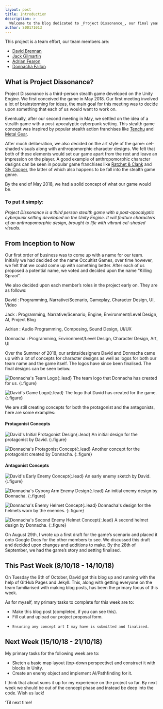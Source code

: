```yaml
---
layout: post
title: Introduction
description: >
  Welcome to the blog dedicated to _Project Dissonance_, our final year project for our course (BSc. in Computing in Games Development).
author: S00171013
---
```


This project is a team effort, our team members are:

- [David Brennan](/david/)
- [Jack Gilmartin](/jack/)
- [Adrian Fearon](/adrian/)
- [Donnacha Fallon](/donnacha/)

## What is Project Dissonance?

Project Dissonance is a third-person stealth game developed on the Unity Engine. We first conceived the game in May 2018. Our first meeting involved a lot of brainstorming for ideas, the main goal for this meeting was to decide upon something that each of us would want to work on.

Eventually, after our second meeting in May, we settled on the idea of a stealth game with a post-apocalyptic cyberpunk setting. This stealth game concept was inspired by popular stealth action franchises like [Tenchu](https://en.wikipedia.org/wiki/Tenchu) and [Metal Gear](https://en.wikipedia.org/wiki/Metal_Gear). 

After much deliberation, we also decided on the art style of the game: cel-shaded visuals along with anthropomorphic character designs. We felt that both of these elements would set our game apart from the rest and leave an impression on the player. A good example of anthropomorphic character designs can be seen in popular game franchises like [Ratchet & Clank](https://en.wikipedia.org/wiki/Ratchet_%26_Clank) and [Sly Cooper](https://en.wikipedia.org/wiki/Sly_Cooper), the latter of which also happens to be fall into the stealth game genre.

By the end of May 2018, we had a solid concept of what our game would be. 

### **To put it simply:**

_Project Dissonance is a third person stealth game with a post-apocalyptic cyberpunk setting developed on the Unity Engine. It will feature characters of an anthropomorphic design, brought to life with vibrant cel-shaded visuals._

## From Inception to Now

Our first order of business was to come up with a name for our team. Initially we had decided on the name Occultist Games, over time however, we felt that we could come up with something better. After each of us proposed a potential name, we voted and decided upon the name “Killing Spraoi”.

We also decided upon each member’s roles in the project early on. They are as follows:

David
: Programming, Narrative/Scenario, Gameplay, Character Design, UI, Video

Jack
: Programming, Narrative/Scenario, Engine, Environment/Level Design, AI, Project Blog

Adrian
: Audio Programming, Composing, Sound Design, UI/UX

Donnacha
: Programming, Environment/Level Design, Character Design, Art, UI


Over the Summer of 2018, our artists/designers David and Donnacha came up with a lot of concepts for character designs as well as logos for both our team name and the game itself. The logos have since been finalised. The final designs can be seen below.

![Donnacha's Team Logo](/assets/img/logos/team/killing_spraoi_logo_black_donnacha.png){:.lead}
The team logo that Donnacha has created for us.
{:.figure}

![David's Game Logo](/assets/img/logos/game/project_dissonance_logo_david_inversion.png){:.lead}
The logo that David has created for the game.
{:.figure}

We are still creating concepts for both the protagonist and the antagonists, here are some examples:

#### Protagonist Concepts

![David's Initial Protagonist Design](/assets/img/concept_art/david/protagonist_concept_david.png){:.lead}
An initial design for the protagonist by David.
{:.figure}

![Donnacha's Protagonist Concept](/assets/img/concept_art/donnacha/protagonist_head_concept_donnacha.png){:.lead}
Another concept for the protagonist created by Donnacha.
{:.figure}

#### Antagonist Concepts

![David's Early Enemy Concept](/assets/img/concept_art/david/enemy_concept_david.png){:.lead}
An early enemy sketch by David.
{:.figure}

![Donnacha's Cyborg Arm Enemy Design](/assets/img/concept_art/donnacha/enemy_cyborg_arm_donnacha.jpg){:.lead}
An initial enemy design by Donnacha.
{:.figure}

![Donnacha's Enemy Helmet Concept](/assets/img/concept_art/donnacha/enemy_helmet_concept_donnacha.jpg){:.lead}
Donnacha's design for the helmets worn by the enemies.
{:.figure}

![Donnacha's Second Enemy Helmet Concept](/assets/img/concept_art/donnacha/enemy_helmet_concept_donnacha_2.jpg){:.lead}
A second helmet design by Donnacha.
{:.figure}


On August 29th, I wrote up a first draft for the game’s scenario and placed it onto Google Docs for the other members to see. We discussed this draft and decided upon changes and additions to make. By the 28th of September, we had the game’s story and setting finalised.

## This Past Week (8/10/18 - 14/10/18)

On Tuesday the 9th of October, David got this blog up and running with the help of GitHub Pages and Jekyll. This, along with getting everyone on the team familiarised with making blog posts, has been the primary focus of this week.

As for myself, my primary tasks to complete for this week are to:

*   Make this blog post (completed, if you can see this).
*   Fill out and upload our project proposal form.
*	  Ensuring any concept art I may have is submitted and finalised.

## Next Week (15/10/18 - 21/10/18)

My primary tasks for the following week are to:

*   Sketch a basic map layout (top-down perspective) and construct it with blocks in Unity.
*   Create an enemy object and implement AI/Pathfinding for it.


I think that about sums it up for my experience on the project so far. By next week we should be out of the concept phase and instead be deep into the code. Wish us luck!

‘Til next time!